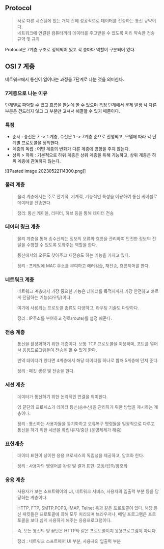 ## Protocol

> 서로 다른 시스템에 있는 개체 간에 성공적으로 데이터를 전송하는 통신 규약이다.   
> 네트워크에 연결된 컴퓨터끼리 데이터를 주고받을 수 있도록 미리 약속한 전송 규약 및 규칙

Protocol은 7계층 구조로 정의되어 있고 각 층마다 역할이 구분되어 있다.


## OSI 7 계층

네트워크에서 통신이 일어나는 과정을 7단계로 나눈 것을 의미한다.

### 7계층으로 나눈 이유

단계별로 파악할 수 있고 흐름을 한눈에 볼 수 있으며 특정 단계에서 문제 발생 시 다른 부분은 건드리지 않고 그 부분만 고쳐서 해결할 수 있기 때문이다.

### 특징

- 순서 : 송신은 7 -> 1 계층, 수신은 1 -> 7계층 순으로 진행되고, 모델에 따라 각 단계별 프로토콜을 정의한다.
- 계층의 독립 : 어떤 계층의 변화가 다른 계층에 영향을 주지 않는다.
- 상위 > 하위 : 기본적으로 하위 계층은 상위 계층을 위해 기능하고, 상위 계층은 하위 계층에 관여하지 않는다.

![[Pasted image 20230522114300.png]]

### 물리 계층

> 물리 계층에서는 주로 전기적, 기계적, 기능적인 특성을 이용하여 통신 케이블로 데이터를 전송한다.

> 정리: 통신 케이블, 리피터, 허브 등을 통해 데이터 전송

### 데이터 링크 계층

> 물리 계층을 통해 송수신되는 정보의 오류와 흐름을 관리하여 안전한 정보의 전달을 수행할 수 있도록 도와주는 역할을 한다.
> 
> 통신에서의 오류도 찾아주고 재전송도 하는 기능을 가지고 있다.

> 정리 : 프레임에 MAC 주소를 부여하고 에러검출, 재전송, 흐름제어를 한다.

### 네트워크 계층

> 네트워크 계층에서 가장 중요한 기능은 데이터를 목적지까지 가장 안전하고 빠르게 전달하는 기능(라우팅)이다.
> 
> 여기에 사용되는 프로토콜 종류도 다양하고, 라우팅 기술도 다양하다.

> 정리 : IP주소를 부여하고 경로(route)를 설정 해준다.

### 전송 계층

> 통신을 활성화하기 위한 계층이다. 보통 TCP 프로토콜을 이용하며, 포트를 열어서 응용프로그램들이 전송을 할 수 있게 한다.
> 
> 만약 데이터가 왔다면 4계층에서 해당 데이터를 하나로 합쳐 5계층에 던져 준다.

> 정리 : 패킷 생성 및 전송을 한다.

### 세션 계층

> 데이터가 통신하기 위한 논리적인 연결을 의미한다.
> 
> 양 끝단의 프로세스가 데이터 통신(송수신)을 관리하기 위한 방법을 제시하는 계층이다.

> 정리 : 통신하는 사용자들을 동기화하고 오류복구 명령들을 일괄적으로 다루고 통신을 하기 위한 세션을 확립/유지/중단 (운영체제가 해줌)

### 표현계층

> 데이터 표현이 상이한 응용 프로세스의 독립성을 제공하고, 암호화 한다.

> 정리 : 사용자의 명령어를 완성 및 결과 표현. 포장/압축/암호화

### 응용 계층

> 사용자가 보는 소프트웨어의 UI, 네트워크 서비스, 사용자의 입출력 부분 등을 담당하는 계층이다.
> 
> HTTP, FTP, SMTP,POP3, IMAP, Telnet 등과 같은 프로토콜이 있다.
> 해당 통신 패킷들은 프로토콜에 의해 모두 처리되며 브라우저나, 메일 프로그램은 프로토콜을 보다 쉽게 사용하게 해주는 응용프로그램이다.
> 
> 즉, 모든 통신의 양 끝단은 HTTP와 같은 프로토콜이지 응용프로그램이 아니다.

> 정리 : 네트워크 소프트웨어 UI 부분, 사용자의 입출력 부분

